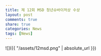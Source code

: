```yaml
---
title: 제 12회 MSD 청년슈바이처상 수상 
layout: post
comments: true
share: true
categories: News
tags: [News]
---
```


[](http://www.docdocdoc.co.kr/news/articleView.html?idxno=121733)
 
![]({{ "/assets/12msd.png" | absolute_url }})
